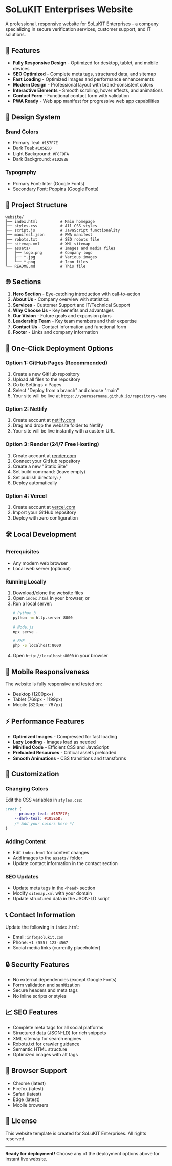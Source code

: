 # SoLuKIT Enterprises Website

A professional, responsive website for SoLuKIT Enterprises - a company specializing in secure verification services, customer support, and IT solutions.

## 🚀 Features

- **Fully Responsive Design** - Optimized for desktop, tablet, and mobile devices
- **SEO Optimized** - Complete meta tags, structured data, and sitemap
- **Fast Loading** - Optimized images and performance enhancements
- **Modern Design** - Professional layout with brand-consistent colors
- **Interactive Elements** - Smooth scrolling, hover effects, and animations
- **Contact Form** - Functional contact form with validation
- **PWA Ready** - Web app manifest for progressive web app capabilities

## 🎨 Design System

### Brand Colors
- Primary Teal: `#157F7E`
- Dark Teal: `#105E5D`
- Light Background: `#F8F9FA`
- Dark Background: `#1D282B`

### Typography
- Primary Font: Inter (Google Fonts)
- Secondary Font: Poppins (Google Fonts)

## 📁 Project Structure

```
website/
├── index.html          # Main homepage
├── styles.css          # All CSS styles
├── script.js           # JavaScript functionality
├── manifest.json       # PWA manifest
├── robots.txt          # SEO robots file
├── sitemap.xml         # XML sitemap
├── assets/             # Images and media files
│   ├── logo.png        # Company logo
│   ├── *.jpg           # Various images
│   └── *.png           # Icon files
└── README.md           # This file
```

## 🌐 Sections

1. **Hero Section** - Eye-catching introduction with call-to-action
2. **About Us** - Company overview with statistics
3. **Services** - Customer Support and IT/Technical Support
4. **Why Choose Us** - Key benefits and advantages
5. **Our Vision** - Future goals and expansion plans
6. **Leadership Team** - Key team members and their expertise
7. **Contact Us** - Contact information and functional form
8. **Footer** - Links and company information

## 🚀 One-Click Deployment Options

### Option 1: GitHub Pages (Recommended)
1. Create a new GitHub repository
2. Upload all files to the repository
3. Go to Settings > Pages
4. Select "Deploy from a branch" and choose "main"
5. Your site will be live at `https://yourusername.github.io/repository-name`

### Option 2: Netlify
1. Create account at [netlify.com](https://netlify.com)
2. Drag and drop the website folder to Netlify
3. Your site will be live instantly with a custom URL

### Option 3: Render (24/7 Free Hosting)
1. Create account at [render.com](https://render.com)
2. Connect your GitHub repository
3. Create a new "Static Site"
4. Set build command: (leave empty)
5. Set publish directory: `/`
6. Deploy automatically

### Option 4: Vercel
1. Create account at [vercel.com](https://vercel.com)
2. Import your GitHub repository
3. Deploy with zero configuration

## 🛠️ Local Development

### Prerequisites
- Any modern web browser
- Local web server (optional)

### Running Locally
1. Download/clone the website files
2. Open `index.html` in your browser, or
3. Run a local server:
   ```bash
   # Python 3
   python -m http.server 8000
   
   # Node.js
   npx serve .
   
   # PHP
   php -S localhost:8000
   ```
4. Open `http://localhost:8000` in your browser

## 📱 Mobile Responsiveness

The website is fully responsive and tested on:
- Desktop (1200px+)
- Tablet (768px - 1199px)
- Mobile (320px - 767px)

## ⚡ Performance Features

- **Optimized Images** - Compressed for fast loading
- **Lazy Loading** - Images load as needed
- **Minified Code** - Efficient CSS and JavaScript
- **Preloaded Resources** - Critical assets preloaded
- **Smooth Animations** - CSS transitions and transforms

## 🔧 Customization

### Changing Colors
Edit the CSS variables in `styles.css`:
```css
:root {
    --primary-teal: #157F7E;
    --dark-teal: #105E5D;
    /* Add your colors here */
}
```

### Adding Content
- Edit `index.html` for content changes
- Add images to the `assets/` folder
- Update contact information in the contact section

### SEO Updates
- Update meta tags in the `<head>` section
- Modify `sitemap.xml` with your domain
- Update structured data in the JSON-LD script

## 📞 Contact Information

Update the following in `index.html`:
- Email: `info@solukit.com`
- Phone: `+1 (555) 123-4567`
- Social media links (currently placeholder)

## 🔒 Security Features

- No external dependencies (except Google Fonts)
- Form validation and sanitization
- Secure headers and meta tags
- No inline scripts or styles

## 📈 SEO Features

- Complete meta tags for all social platforms
- Structured data (JSON-LD) for rich snippets
- XML sitemap for search engines
- Robots.txt for crawler guidance
- Semantic HTML structure
- Optimized images with alt tags

## 🎯 Browser Support

- Chrome (latest)
- Firefox (latest)
- Safari (latest)
- Edge (latest)
- Mobile browsers

## 📄 License

This website template is created for SoLuKIT Enterprises. All rights reserved.

---

**Ready for deployment!** Choose any of the deployment options above for instant live website.

